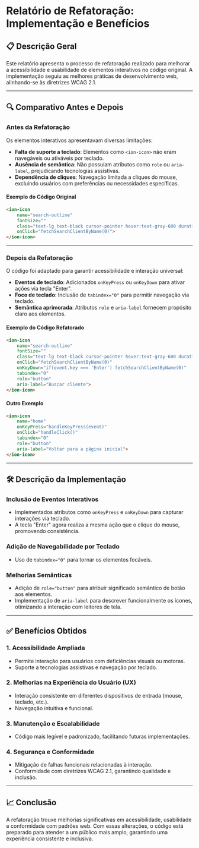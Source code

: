# Relatório de Refatoração: Implementação e Benefícios

## 📋 **Descrição Geral**
Este relatório apresenta o processo de refatoração realizado para melhorar a acessibilidade e usabilidade de elementos interativos no código original. A implementação seguiu as melhores práticas de desenvolvimento web, alinhando-se às diretrizes WCAG 2.1.

---

## 🔍 **Comparativo Antes e Depois**

### **Antes da Refatoração**
Os elementos interativos apresentavam diversas limitações:
- **Falta de suporte a teclado**: Elementos como `<ion-icon>` não eram navegáveis ou ativáveis por teclado.
- **Ausência de semântica**: Não possuíam atributos como `role` ou `aria-label`, prejudicando tecnologias assistivas.
- **Dependência de cliques**: Navegação limitada a cliques do mouse, excluindo usuários com preferências ou necessidades específicas.

#### **Exemplo do Código Original**
```html
<ion-icon 
    name="search-outline"
    fontSize=""
    class="text-lg text-black cursor-pointer hover:text-gray-600 duration-150 ease-in-out"
    onClick="fetchSearchClientByName(0)">
</ion-icon>
```

---

### **Depois da Refatoração**
O código foi adaptado para garantir acessibilidade e interação universal:
- **Eventos de teclado**: Adicionados `onKeyPress` ou `onKeyDown` para ativar ações via tecla "Enter".
- **Foco de teclado**: Inclusão de `tabindex="0"` para permitir navegação via teclado.
- **Semântica aprimorada**: Atributos `role` e `aria-label` fornecem propósito claro aos elementos.

#### **Exemplo do Código Refatorado**
```html
<ion-icon 
    name="search-outline"
    fontSize=""
    class="text-lg text-black cursor-pointer hover:text-gray-600 duration-150 ease-in-out"
    onClick="fetchSearchClientByName(0)"
    onKeyDown="if(event.key === 'Enter') fetchSearchClientByName(0)"
    tabindex="0"
    role="button"
    aria-label="Buscar cliente">
</ion-icon>
```

#### **Outro Exemplo**
```html
<ion-icon 
    name="home"
    onKeyPress="handleKeyPress(event)" 
    onClick="handleClick()" 
    tabindex="0" 
    role="button"
    aria-label="Voltar para a página inicial">
</ion-icon>
```

---

## 🛠️ **Descrição da Implementação**

### **Inclusão de Eventos Interativos**
- Implementados atributos como `onKeyPress` e `onKeyDown` para capturar interações via teclado.
- A tecla "Enter" agora realiza a mesma ação que o clique do mouse, promovendo consistência.

### **Adição de Navegabilidade por Teclado**
- Uso de `tabindex="0"` para tornar os elementos focáveis.

### **Melhorias Semânticas**
- Adição de `role="button"` para atribuir significado semântico de botão aos elementos.
- Implementação de `aria-label` para descrever funcionalmente os ícones, otimizando a interação com leitores de tela.

---

## ✅ **Benefícios Obtidos**

### **1. Acessibilidade Ampliada**
- Permite interação para usuários com deficiências visuais ou motoras.
- Suporte a tecnologias assistivas e navegação por teclado.

### **2. Melhorias na Experiência do Usuário (UX)**
- Interação consistente em diferentes dispositivos de entrada (mouse, teclado, etc.).
- Navegação intuitiva e funcional.

### **3. Manutenção e Escalabilidade**
- Código mais legível e padronizado, facilitando futuras implementações.

### **4. Segurança e Conformidade**
- Mitigação de falhas funcionais relacionadas à interação.
- Conformidade com diretrizes WCAG 2.1, garantindo qualidade e inclusão.

---

## 📈 **Conclusão**
A refatoração trouxe melhorias significativas em acessibilidade, usabilidade e conformidade com padrões web. Com essas alterações, o código está preparado para atender a um público mais amplo, garantindo uma experiência consistente e inclusiva.
